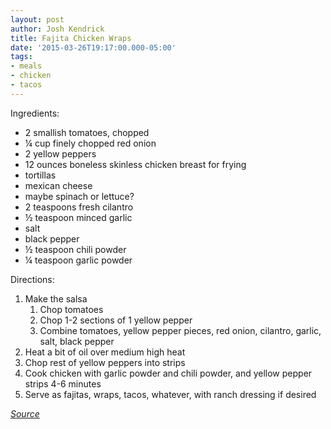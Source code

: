 ```yaml
---
layout: post
author: Josh Kendrick
title: Fajita Chicken Wraps
date: '2015-03-26T19:17:00.000-05:00'
tags:
- meals
- chicken
- tacos
---
```


Ingredients:
* 2 smallish tomatoes, chopped
* ¼ cup finely chopped red onion
* 2 yellow peppers
* 12 ounces boneless skinless chicken breast for frying
* tortillas
* mexican cheese
* maybe spinach or lettuce?
* 2 teaspoons fresh cilantro
* ½ teaspoon minced garlic
* salt
* black pepper
* ½ teaspoon chili powder
* ¼ teaspoon garlic powder

Directions:
1. Make the salsa
   1. Chop tomatoes
   2. Chop 1-2 sections of 1 yellow pepper
   3. Combine tomatoes, yellow pepper pieces, red onion, cilantro, garlic, salt, black pepper
1. Heat a bit of oil over medium high heat
2. Chop rest of yellow peppers into strips
3. Cook chicken with garlic powder and chili powder, and yellow pepper strips 4-6 minutes
4. Serve as fajitas, wraps, tacos, whatever, with ranch dressing if desired

*[Source](http://www.bhg.com/recipe/meat/fajita-ranch-chicken-wraps/)*